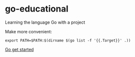 # go-educational
Learning the language Go with a project

Make more convenient:
```
export PATH=$PATH:$(dirname $(go list -f '{{.Target}}' .))
```

[Go get started](https://golang.org/doc/code.html)
